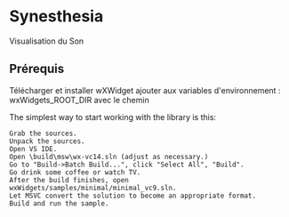 # Synesthesia
Visualisation du Son

## Prérequis
Télécharger et installer wXWidget
ajouter aux variables d'environnement : 
wxWidgets_ROOT_DIR avec le chemin 

The simplest way to start working with the library is this:

    Grab the sources.
    Unpack the sources.
    Open VS IDE.
    Open \build\msw\wx-vc14.sln (adjust as necessary.)
    Go to "Build->Batch Build...", click "Select All", "Build".
    Go drink some coffee or watch TV.
    After the build finishes, open wxWidgets/samples/minimal/minimal_vc9.sln.
    Let MSVC convert the solution to become an appropriate format.
    Build and run the sample.
